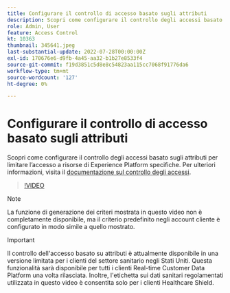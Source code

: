 ```yaml
---
title: Configurare il controllo di accesso basato sugli attributi
description: Scopri come configurare il controllo degli accessi basato sugli attributi per controllare l’accesso a risorse di Experience Platform specifiche.
role: Admin, User
feature: Access Control
kt: 10363
thumbnail: 345641.jpeg
last-substantial-update: 2022-07-28T00:00:00Z
exl-id: 170676e6-d9fb-4a45-aa32-b1b27e8533f4
source-git-commit: f19d3851c5d8e8c54823aa115cc7068f91776da6
workflow-type: tm+mt
source-wordcount: '127'
ht-degree: 0%

---
```


# Configurare il controllo di accesso basato sugli attributi

Scopri come configurare il controllo degli accessi basato sugli attributi per limitare l’accesso a risorse di Experience Platform specifiche. Per ulteriori informazioni, visita il [documentazione sul controllo degli accessi](https://experienceleague.adobe.com/docs/experience-platform/access-control/abac/overview.html).

>[!VIDEO](https://video.tv.adobe.com/v/345641?quality=12&learn=on)

>[!NOTE]
>
> La funzione di generazione dei criteri mostrata in questo video non è completamente disponibile, ma il criterio predefinito negli account cliente è configurato in modo simile a quello mostrato.

>[!IMPORTANT]
>
> Il controllo dell&#39;accesso basato su attributi è attualmente disponibile in una versione limitata per i clienti del settore sanitario negli Stati Uniti. Questa funzionalità sarà disponibile per tutti i clienti Real-time Customer Data Platform una volta rilasciata. Inoltre, l&#39;etichetta sui dati sanitari regolamentati utilizzata in questo video è consentita solo per i clienti Healthcare Shield.
